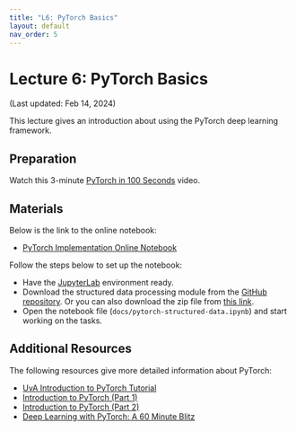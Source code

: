 ```yaml
---
title: "L6: PyTorch Basics"
layout: default
nav_order: 5
---
```


# Lecture 6: PyTorch Basics

(Last updated: Feb 14, 2024)

This lecture gives an introduction about using the PyTorch deep learning framework.

## Preparation

Watch this 3-minute [PyTorch in 100 Seconds](https://www.youtube.com/watch?v=ORMx45xqWkA) video.

## Materials

Below is the link to the online notebook:
- [PyTorch Implementation Online Notebook](https://multix.io/structured-data-module/docs/pytorch-structured-data.html)

Follow the steps below to set up the notebook:
- Have the [JupyterLab](https://jupyter.org/install) environment ready.
- Download the structured data processing module from the [GitHub repository](https://github.com/MultiX-Amsterdam/structured-data-module). Or you can also download the zip file from [this link](https://github.com/MultiX-Amsterdam/structured-data-module/archive/refs/heads/main.zip).
- Open the notebook file (`docs/pytorch-structured-data.ipynb`) and start working on the tasks.

## Additional Resources

The following resources give more detailed information about PyTorch:
- [UvA Introduction to PyTorch Tutorial](https://uvadlc-notebooks.readthedocs.io/en/latest/tutorial_notebooks/tutorial2/Introduction_to_PyTorch.html)
- [Introduction to PyTorch (Part 1)](https://www.youtube.com/watch?v=wnKZZgFQY-E)
- [Introduction to PyTorch (Part 2)](https://www.youtube.com/watch?v=schbjeU5X2g)
- [Deep Learning with PyTorch: A 60 Minute Blitz](https://pytorch.org/tutorials/beginner/deep_learning_60min_blitz.html)
